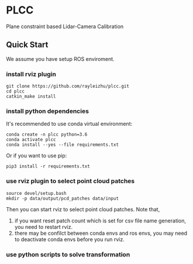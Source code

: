# PLCC
Plane constraint based Lidar-Camera Calibration

## Quick Start
We assume you have setup ROS enviroment.

### install rviz plugin

```
git clone https://github.com/rayleizhu/plcc.git
cd plcc
catkin_make install
```

### install python dependencies
It's recommended to use conda virtual environment:

```
conda create -n plcc python=3.6
conda activate plcc
conda install --yes --file requirements.txt 
```

Or if you want to use pip:
```
pip3 install -r requirements.txt
``` 

### use rviz plugin to select point cloud patches

```
source devel/setup.bash
mkdir -p data/output/pcd_patches data/input
```

Then you can start rviz to select point cloud patches. Note that,  
1. if you want reset patch count which is set for csv file name generation, you need to restart rviz.
2. there may be confilct between conda envs and ros envs, you may need to deactivate conda envs before you run rviz.

### use python scripts to solve transformation
